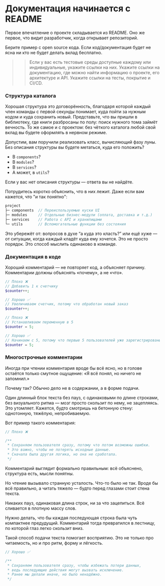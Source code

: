  # Документация начинается с README
 
Первое впечатление о проекте складывается из README. 
Оно же первое, что видит разработчик, когда открывает репозиторий. 

Берите пример с open source кода. 
Если код/документация будет не ясна ни кто не будет делать вклад бесплатно.


>> Если у вас есть тестовые среды доступные каждому или индивидуальные, укажите ссылки на них.
> Укажите ссылки на документацию, где можно найти информацию о проекте, его архитектуре и API.
> Укажите ссылки на тесты, покрытие и CI/CD.
> 

### Структура каталога

Хорошая структура это договорённость, благодаря которой каждый член команды с первой секунды понимает, куда пойти за нужным кодом и куда сохранить новый. Представьте, что вы пришли в библиотеку, где книги разбросаны по полу: поиск нужного тома займёт вечность. То же самое и с проектом: без чёткого каталога любой свой вклад вы будете оформлять в нервном режиме.

Допустим, вам поручили реализовать класс, вычисляющий фазу луны. Без описания структуры вы будете метаться,
куда его положить? 

- В `components`?
- В `modules`?
- В `services`?
- А может, в `utils`?

Если у вас нет описания структуры — ответа вы не найдёте.

Потрудитесь коротко объяснить, что в них лежит. Даже если вам кажется, что "и так понятно":

```php
project
├─ components  // Переиспользуемые куски UI
├─ modules     // Отдельные бизнес-модули (оплата, доставка и т.д.)
├─ services    // Работа с API и хранилищами
└─ utils       // Вспомогательные функции без состояния
```

Это убережёт от: вопросов в духе “а куда это класть?” или ещё хуже — от ситуации, когда каждый кладёт куда ему хочется. Это не просто порядок. Это способ мыслить одинаково в команде.

### Документация в коде 

Хороший комментарий — не повторяет код, а объясняет причину.
Комментарии должны объяснять «почему», а не «что».

```php
// Плохо ❌
// Добавить 1 к счетчику
$counter++;
```


```php
// Хорошо ✅
// Увеличиваем счетчик, потому что обработан новый заказ
$counter++;
```


```php
// Плохо ❌
// Устанавливаем переменную в 5
$counter = 5;
```

```php
// Хорошо ✅
// Начинаем с 5, потому что первые 5 пользователей уже зарегистрированы вручную
$counter = 5;
```



### Многострочные комментарии

Иногда при чтении комментария вроде бы всё ясно, но в голове остаётся только смутное ощущение:
«Я всё понял, но ничего не запомнил.»

Почему так? Обычно дело не в содержании, а в форме подачи.

Один длинный блок текста без пауз, с одинаковыми по длине строками, без визуального ритма — мозг просто скользит по нему, не зацепляясь. 
Это утомляет. Кажется, будто смотришь на бетонную стену: однотонную, тяжёлую, непробиваемую.

Вот пример такого комментария:

```php
// Плохо ❌

/**
 * Сохраняем пользователя сразу, потому что потом возможны ошибки.
 * Это важно, чтобы не потерять исходные данные.
 * Сначала была другая логика, но она не сработала.
 */
```

Комментарий выглядит формально правильным: всё объяснено, структура есть, мысли понятны.

Но чтение вызывало странную усталость. Что-то было не так.
Вроде бы всё правильно, а читать тяжело — будто перед глазами стоит стена текста.

Никаких пауз, одинаковая длина строк, ни за что зацепиться. Всё сливается в плотную массу слов.

Нужно делать, что бы каждая последующая строка была чуть компактнее предудущий.
Комментарий тогда превратился в лестницу, по которой глаз легко скользит вниз. 

Такой способ подачи текста помогает восприятию.
Это не только про читаемость, но и про ритм, форму и лёгкость.

```php
// Хорошо ✅

/**
 * Сохраняем пользователя сразу, чтобы избежать потери данных,
 * ведь последующие действия могут вызвать исключение.
 * Ранее мы делали иначе, но было ненадёжно.
 */
```
